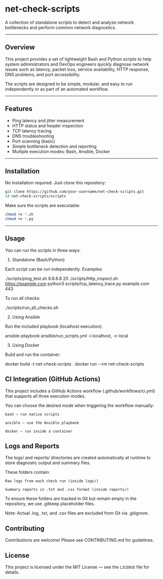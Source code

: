 # net-check-scripts

A collection of standalone scripts to detect and analyze network bottlenecks and perform common network diagnostics.

---

## Overview

This project provides a set of lightweight Bash and Python scripts to help system administrators and DevOps engineers quickly diagnose network issues such as latency, packet loss, service availability, HTTP response, DNS problems, and port accessibility.

The scripts are designed to be simple, modular, and easy to run independently or as part of an automated workflow.

---

## Features

- Ping latency and jitter measurement  
- HTTP status and header inspection  
- TCP latency tracing  
- DNS troubleshooting  
- Port scanning (basic)  
- Simple bottleneck detection and reporting
- Multiple execution modes: Bash, Ansible, Docker 

---

## Installation

No installation required. Just clone this repository:

```bash
git clone https://github.com/your-username/net-check-scripts.git
cd net-check-scripts/scripts
````

Make sure the scripts are executable:

```bash
chmod +x *.sh
chmod +x *.py
```

---

## Usage
You can run the scripts in three ways:
1. Standalone (Bash/Python)

Each script can be run independently. Examples:

./scripts/ping_test.sh 8.8.8.8 20
./scripts/http_inspect.sh https://example.com
python3 scripts/tcp_latency_trace.py example.com 443

To run all checks:

./scripts/run_all_checks.sh

2. Using Ansible

Run the included playbook (localhost execution):

ansible-playbook ansible/run_scripts.yml -i localhost, -c local

3. Using Docker

Build and run the container:

docker build -t net-check-scripts .
docker run --rm net-check-scripts

## CI Integration (GitHub Actions)

This project includes a GitHub Actions workflow (.github/workflows/ci.yml) that supports all three execution modes.

You can choose the desired mode when triggering the workflow manually:

    bash – run native scripts

    ansible – use the Ansible playbook

    docker – run inside a container

## Logs and Reports

The logs/ and reports/ directories are created automatically at runtime to store diagnostic output and summary files.

These folders contain:

    Raw logs from each check run (inside logs/)

    Summary reports in .txt and .csv format (inside reports/)

To ensure these folders are tracked in Git but remain empty in the repository, we use .gitkeep placeholder files.

Note: Actual .log, .txt, and .csv files are excluded from Git via .gitignore.

## Contributing

Contributions are welcome! Please see CONTRIBUTING.md for guidelines.

## License

This project is licensed under the MIT License — see the `LICENSE` file for details.

```
